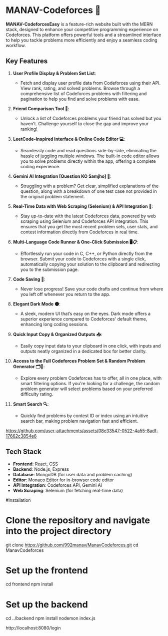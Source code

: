 # MANAV-Codeforces 🚀

**MANAV-CodeforcesEasy** is a feature-rich website built with the MERN stack, designed to enhance your competitive programming experience on Codeforces. This platform offers powerful tools and a streamlined interface to help you tackle problems more efficiently and enjoy a seamless coding workflow.

## Key Features

1. **User Profile Display & Problem Set List**:
   - Fetch and display user profile data from Codeforces using their API. View rank, rating, and solved problems. Browse through a comprehensive list of Codeforces problems with filtering and pagination to help you find and solve problems with ease.

2. **Friend Comparison Tool 👫**:
   - Unlock a list of Codeforces problems your friend has solved but you haven’t. Challenge yourself to close the gap and improve your ranking!

3. **LeetCode-Inspired Interface & Online Code Editor 💻**:
   - Seamlessly code and read questions side-by-side, eliminating the hassle of juggling multiple windows. The built-in code editor allows you to solve problems directly within the app, offering a complete coding experience.

4. **Gemini AI Integration [Question KO Samjho] 🤖**:
   - Struggling with a problem? Get clear, simplified explanations of the question, along with a breakdown of one test case not provided in the original problem statement.

5. **Real-Time Data with Web Scraping (Selenium) & API Integration 🔄**:
   - Stay up-to-date with the latest Codeforces data, powered by web scraping using Selenium and Codeforces API integration. This ensures that you get the most recent problem sets, user stats, and contest information directly from Codeforces in real time.

6. **Multi-Language Code Runner & One-Click Submission 🖥️📋**:
   - Effortlessly run your code in C, C++, or Python directly from the browser. Submit your code to Codeforces with a single click, automatically copying your solution to the clipboard and redirecting you to the submission page.

7. **Code Saving 💾**:
   - Never lose progress! Save your code drafts and continue from where you left off whenever you return to the app.

8. **Elegant Dark Mode 🌑**:
   - A sleek, modern UI that’s easy on the eyes. Dark mode offers a superior experience compared to Codeforces' default theme, enhancing long coding sessions.

9. **Quick Input Copy & Organized Outputs 📥**:
   - Easily copy input data to your clipboard in one click, with inputs and outputs neatly organized in a dedicated box for better clarity.

10. **Access to the Full Codeforces Problem Set & Random Problem Generator 🗂️🎲**:
    - Explore every problem Codeforces has to offer, all in one place, with smart filtering options. If you're looking for a challenge, the random problem generator will select problems based on your preferred difficulty rating.

11. **Smart Search 🔍**:
    - Quickly find problems by contest ID or index using an intuitive search bar, making problem navigation fast and efficient.


https://github.com/user-attachments/assets/08e33547-0522-4a55-8adf-17662c3854e6
## Tech Stack

- **Frontend**: React, CSS
- **Backend**: Node.js, Express
- **Database**: MongoDB (for user data and problem caching)
- **Editor**: Monaco Editor for in-browser code editor
- **API Integration**: Codeforces API, Gemini AI
- **Web Scraping**: Selenium (for fetching real-time data)

  
#Installation
# Clone the repository and navigate into the project directory

git clone https://github.com/992manav/ManavCodeforces.git
cd ManavCodeforces

# Set up the frontend
cd frontend
npm install

# Set up the backend
cd ../backend
npm install
nodemon index.js

http://localhost:8080/login

